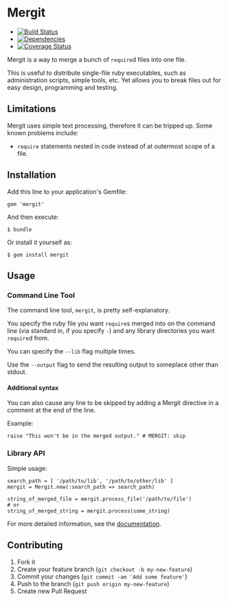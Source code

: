 # Mergit

* [![Build Status](https://secure.travis-ci.org/docwhat/mergit.png)](http://travis-ci.org/docwhat/mergit)
* [![Dependencies](https://gemnasium.com/docwhat/mergit.png)](https://gemnasium.com/docwhat/mergit)
* [![Coverage Status](https://coveralls.io/repos/docwhat/mergit/badge.png?branch=master)](https://coveralls.io/r/docwhat/mergit)

Mergit is a way to merge a bunch of `require`d files into one file.

This is useful to distribute single-file ruby executables, such as administration scripts, simple tools, etc.  Yet allows you to break
files out for easy design, programming and testing.

## Limitations

Mergit uses simple text processing, therefore it can be tripped up.  Some known problems include:

* `require` statements nested in code instead of at outermost scope of a file.

## Installation

Add this line to your application's Gemfile:

    gem 'mergit'

And then execute:

    $ bundle

Or install it yourself as:

    $ gem install mergit

## Usage

### Command Line Tool

The command line tool, `mergit`, is pretty self-explanatory.

You specify the ruby file you want `require`s merged into on the command line (via standard in, if you specify `-`) and any library directories
you want `require`d from.

You can specify the `--lib` flag multiple times.

Use the `--output` flag to send the resulting output to someplace other than stdout.

#### Additional syntax

You can also cause any line to be skipped by adding a Mergit directive in a comment at the end of the line.

Example:

    raise "This won't be in the merged output." # MERGIT: skip

### Library API

Simple usage:

```
search_path = [ '/path/to/lib', '/path/to/other/lib' ]
mergit = Mergit.new(:search_path => search_path)

string_of_merged_file = mergit.process_file('/path/to/file')
# or
string_of_merged_string = mergit.process(some_string)

```

For more detailed information, see the [documentation](http://rubydoc.info/gems/mergit/frames).

## Contributing

1. Fork it
2. Create your feature branch (`git checkout -b my-new-feature`)
3. Commit your changes (`git commit -am 'Add some feature'`)
4. Push to the branch (`git push origin my-new-feature`)
5. Create new Pull Request
